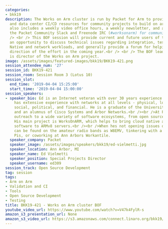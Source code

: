 ```yaml
---
categories:
- bkk19
description: The Works on Arm cluster is run by Packet for Arm to provide test, development,
  and data center CI/CD resources for community projects to build on arm64. The project
  also includes a weekly video office hours, a weekly newsletter, and a channel on
  the Packet Community Slack and Freenode IRC (#worksonarm) for community discussion.<br
  /> <br /> This BOF session will provide current and future users of the cluster
  an opportunity to discuss technical issues regarding integration, testing, Cloud
  Native and network workloads, and generally provide a forum for helping set the
  direction of the effort in the coming year.<br /> <br /> The BOF leader, Ed Vielmetti,
  is director of the Works on Arm project.
image: /assets/images/featured-images/bkk19/BKK19-421.png
session_attendee_num: '27'
session_id: BKK19-421
session_room: Session Room 3 (Lotus 10)
session_slot:
  end_time: '2019-04-04 15:25:00'
  start_time: '2019-04-04 15:00:00'
session_speakers:
- speaker_bio: Ed is an Internet veteran with over 30 years experience.<br /><br />He
    has extensive experience with networks at all levels - physical, logical, technical,
    social, political, and financial. He is a graduate of the University of Michigan,
    and an alumnus of Cisco Systems and Arbor Networks.<br /><br />At Packet, Ed leads
    outreach to a wide variety of software ecosystems, from open source to the Enterprise.
    His main project is WorksOnARM, which helps to bring cloud native and data center
    software to ARMv8 servers.<br /><br />When hes not opening issues on Github, Ed
    can be found on the amateur radio bands as W8EMV, tinkering with a pile of Raspberry
    Pis, or coworking at Ann Arbors Workantile.
  speaker_company: Packet
  speaker_image: /assets/images/speakers/bkk19/ed-vielmetti.jpg
  speaker_location: Ann Arbor, MI
  speaker_name: Ed Vielmetti
  speaker_position: Special Projects Director
  speaker_username: ed309
session_track: Open Source Development
tag: session
tags:
- Arm on Arm
- Validation and CI
- Tools
- Open Source Development
- Testing
title: BKK19-421 - Works on Arm cluster BOF
youtube_video_url: https://www.youtube.com/watch?v=V47k4FylR-s
amazon_s3_presentation_url: None
amazon_s3_video_url: https://s3.amazonaws.com/connect.linaro.org/bkk19/videos/bkk19-421.mp4
---
```

